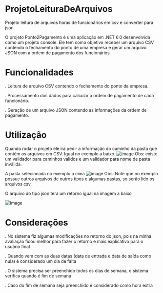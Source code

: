 # ProjetoLeituraDeArquivos
Projeto leitura de arquivos horas de funcionários em csv e converter para json

O projeto Ponto2Pagamento é uma aplicação em .NET 6.0 desenvolvida como um projeto console. Ele tem como objetivo receber um arquivo CSV contendo o fechamento do ponto de uma empresa e gerar um arquivo JSON com a ordem de pagamento dos funcionários.

# Funcionalidades
. Leitura de arquivo CSV contendo o fechamento do ponto da empresa.

. Processamento dos dados para calcular a ordem de pagamento de cada funcionário.

. Geração de um arquivo JSON contendo as informações da ordem de pagamento.

# Utilização
Quando rodar o projeto ele ira pedir a informação do caminho da pasta que contém os arquivos em CSV.
Igual no exemplo a baixo.
![image](https://github.com/FerreiraVGabriel/ProjetoLeituraDeArquivos/assets/46385099/8fa1506f-9aed-40e2-992d-75185f5f4d44)
Obs: existe um validador para caminhos validos e um validador para nome de pasta inválida.

A pasta selecionada no exemplo a cima
![image](https://github.com/FerreiraVGabriel/ProjetoLeituraDeArquivos/assets/46385099/c76f1eb2-4efa-4257-90b2-a1cc3f1441bf)
Obs: Note que no exemplo possue outros arquivos de outros tipos e algumas pastas, so serão lido os arquivos csv.

O arquivo do tipo json tera um retorno igual na imagem a baixo

![image](https://github.com/FerreiraVGabriel/ProjetoLeituraDeArquivos/assets/46385099/977bdc75-977d-4c93-b664-5b062dfd73c0)

# Considerações
. No sistema fiz algumas modificações no retorno do json, pois na minha avaliação ficou melhor para fazer o retorno e mais explicativo para
  o usuário final
  
.  Quando vem com as duas datas (data de entrada e data de saída como nula) é considerado um dia de falta

. O sistema precisa ser preenchido todos os dias de semana, o sistema verifica quando é fim de semana 

. Caso do fim de semana seja preenchido é considerado como hora extra



